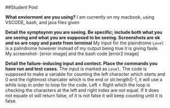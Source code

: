 ##Student Post

**What enviorment are you using?**
I am currently on my macbook, using VSCODE, bash, and java files given

**Detail the symptoynm you are seeing. Be specific; include both what you are seeing and what you are supposed to be seeing. Screenshots are ok and so are copy and paste from terminal**
My input for the plaindrome `Level` is a palindrome however instead of my output being true it is giving fasle. My screenshot- [error image] and the bash code [error2 image]

**Detail the failure-inducing input and contect. Place the commands you have run and test cases.**
The input is marked as `Level`. The code is supposed to make a variable for counting the left character which starts and 0 and the rightmost charcater which is the end or str.length()-1, it will use a while loop in order to loop for the code. Left < Right which the loop is checking the characters at the left and right index are not equal. If it does not equate ot will return false, of it is not false it will keep counting until it is false. 
